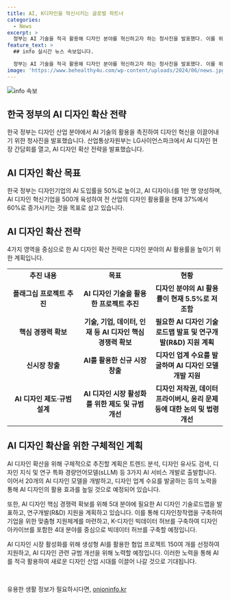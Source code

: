 ```yaml
---
title: AI, K디자인을 혁신시키는 글로벌 파트너
categories:
  - News
excerpt: >
  정부는 AI 기술을 적극 활용해 디자인 분야를 혁신하고자 하는 청사진을 발표했다. 이를 위해 AI 디자인 도입률을 50%로 끌어올리고, AI 디자이너를 1만 명 양성하며, AI 디자인 혁신 기업을 500개 육성하는 계획이다. 이를 위해 플래그십 프로젝트를 추진하고, AI 디자인 기술로드맵을 발표하여 3년 동안 20개 AI 디자인 모델을 개발할 예정이다. 또한, AI 디자인 교육프로그램도 개발하고 지원하는 방침이다. 미래를 대비한 AI 디자인 정책과 규범을 강구하고, 국제적 공조 방안도 모색할 예정이다.
feature_text: >
  ## info 실시간 뉴스 속보입니다.

  정부는 AI 기술을 적극 활용해 디자인 분야를 혁신하고자 하는 청사진을 발표했다. 이를 위해 AI 디자인 도입률을 50%로 끌어올리고, AI 디자이너를 1만 명 양성하며, AI 디자인 혁신 기업을 500개 육성하는 계획이다. 이를 위해 플래그십 프로젝트를 추진하고, AI 디자인 기술로드맵을 발표하여 3년 동안 20개 AI 디자인 모델을 개발할 예정이다. 또한, AI 디자인 교육프로그램도 개발하고 지원하는 방침이다. 미래를 대비한 AI 디자인 정책과 규범을 강구하고, 국제적 공조 방안도 모색할 예정이다.
image: 'https://www.behealthy4u.com/wp-content/uploads/2024/06/news.jpg'
---
```


<p><img src="https://www.behealthy4u.com/wp-content/uploads/2024/06/news.jpg" alt="info 속보" /></p>

<h2 data-ke-size="size26">한국 정부의 AI 디자인 확산 전략</h2>

<p data-ke-size="size16">한국 정부는 디자인 산업 분야에서 AI 기술의 활용을 촉진하여 디자인 혁신을 이끌어내기 위한 청사진을 발표했습니다. 산업통상자원부는 LG사이언스파크에서 AI 디자인 현장 간담회를 열고, AI 디자인 확산 전략을 발표했습니다.</p>

<h2 data-ke-size="size24">AI 디자인 확산 목표</h2>

<p data-ke-size="size16">한국 정부는 디자인기업의 AI 도입률을 50%로 높이고, AI 디자이너를 1만 명 양성하며, AI 디자인 혁신기업을 500개 육성하여 전 산업의 디자인 활용률을 현재 37%에서 60%로 증가시키는 것을 목표로 삼고 있습니다.</p>

<h2 data-ke-size="size24">AI 디자인 확산 전략</h2>

<p data-ke-size="size16">4가지 영역을 중심으로 한 AI 디자인 확산 전략은 디자인 분야의 AI 활용률을 높이기 위한 계획입니다.</p>

<table>
    <colgroup>
        <col width="33%">
        <col width="33%">
        <col width="33%">
    </colgroup>
    <tr>
        <td style="text-align: center; height: 17px;"><b>추진 내용</b></td>
        <td style="text-align: center; height: 17px;"><b>목표</b></td>
        <td style="text-align: center; height: 17px;"><b>현황</b></td>
    </tr>
    <tr>
        <td style="text-align: center; height: 17px;"><b>플래그십 프로젝트 추진</b></td>
        <td style="text-align: center; height: 17px;"><b>AI 디자인 기술을 활용한 프로젝트 추진</b></td>
        <td style="text-align: center; height: 17px;"><b>디자인 분야의 AI 활용률이 현재 5.5%로 저조함</b></td>
    </tr>
    <tr>
        <td style="text-align: center; height: 17px;"><b>핵심 경쟁력 확보</b></td>
        <td style="text-align: center; height: 17px;"><b>기술, 기업, 데이터, 인재 등 AI 디자인 핵심 경쟁력 확보</b></td>
        <td style="text-align: center; height: 17px;"><b>필요한 AI 디자인 기술로드맵 발표 및 연구개발(R&D) 지원 계획</b></td>
    </tr>
    <tr>
        <td style="text-align: center; height: 17px;"><b>신시장 창출</b></td>
        <td style="text-align: center; height: 17px;"><b>AI를 활용한 신규 시장 창출</b></td>
        <td style="text-align: center; height: 17px;"><b>디자인 업계 수요를 발굴하며 AI 디자인 모델 개발 지원</b></td>
    </tr>
    <tr>
        <td style="text-align: center; height: 17px;"><b>AI 디자인 제도·규범 설계</b></td>
        <td style="text-align: center; height: 17px;"><b>AI 디자인 시장 활성화를 위한 제도 및 규범 개선</b></td>
        <td style="text-align: center; height: 17px;"><b>디자인 저작권, 데이터 프라이버시, 윤리 문제 등에 대한 논의 및 법령 개선</b></td>
    </tr>
</table>

<h2 data-ke-size="size24">AI 디자인 확산을 위한 구체적인 계획</h2>

<p data-ke-size="size16">AI 디자인 확산을 위해 구체적으로 추진할 계획은 트렌드 분석, 디자인 유사도 검색, 디자인 지식 및 연구 특화 경량언어모델(sLLM) 등 3가지 AI 서비스 개발로 출발합니다. 이어서 20개의 AI 디자인 모델을 개발하고, 디자인 업계 수요를 발굴하는 등의 노력을 통해 AI 디자인의 활용 효과를 높일 것으로 예정되어 있습니다.</p>

<p data-ke-size="size16">또한, AI 디자인 핵심 경쟁력 확보를 위해 5대 분야에 필요한 AI 디자인 기술로드맵을 발표하고, 연구개발(R&D) 지원을 계획하고 있습니다. 이를 통해 디자인창작랩을 구축하여 기업을 위한 맞춤형 지원체계를 마련하고, K-디자인 빅데이터 허브를 구축하여 디자인 아카이브를 포함한 4대 분야를 중심으로 빅데이터 허브를 구축할 예정입니다.</p>

<p data-ke-size="size16">AI 디자인 시장 활성화를 위해 생성형 AI를 활용한 협업 프로젝트 150여 개를 선정하여 지원하고, AI 디자인 관련 규범 개선을 위해 노력할 예정입니다. 이러한 노력을 통해 AI를 적극 활용하여 새로운 디자인 산업 시대를 이끌어 나갈 것으로 기대됩니다.</p>

<p data-ke-size="size16">&nbsp;</p>
유용한 생활 정보가 필요하시다면, <a href="https://onioninfo.kr" rel="dofollow">onioninfo.kr</a>


